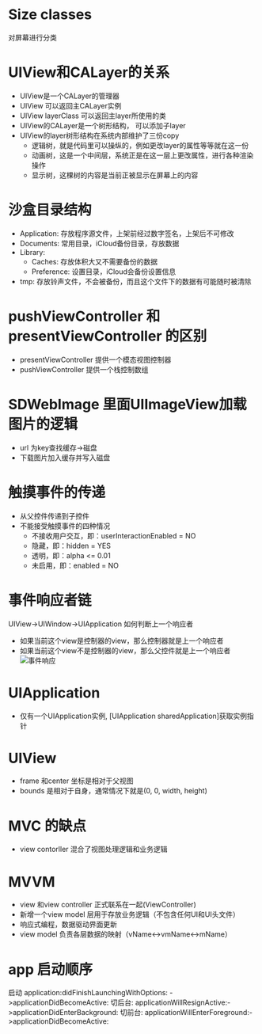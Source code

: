 # Size classes
对屏幕进行分类

# UIView和CALayer的关系
- UIView是一个CALayer的管理器
- UIView 可以返回主CALayer实例
- UIView layerClass 可以返回主layer所使用的类
- UIView的CALayer是一个树形结构， 可以添加子layer
- UIView的layer树形结构在系统内部维护了三份copy
  - 逻辑树，就是代码里可以操纵的，例如更改layer的属性等等就在这一份
  - 动画树，这是一个中间层，系统正是在这一层上更改属性，进行各种渲染操作
  - 显示树，这棵树的内容是当前正被显示在屏幕上的内容
  
# 沙盒目录结构
- Application: 存放程序源文件，上架前经过数字签名，上架后不可修改
- Documents: 常用目录，iCloud备份目录，存放数据
- Library: 
  - Caches: 存放体积大又不需要备份的数据
  - Preference: 设置目录，iCloud会备份设置信息
- tmp: 存放铃声文件，不会被备份，而且这个文件下的数据有可能随时被清除

# pushViewController 和presentViewController 的区别
- presentViewController 提供一个模态视图控制器
- pushViewController 提供一个栈控制数组

# SDWebImage 里面UIImageView加载图片的逻辑
- url 为key查找缓存->磁盘
- 下载图片加入缓存并写入磁盘

# 触摸事件的传递
- 从父控件传递到子控件
- 不能接受触摸事件的四种情况
  - 不接收用户交互，即：userInteractionEnabled = NO
  - 隐藏，即：hidden = YES
  - 透明，即：alpha <= 0.01
  - 未启用，即：enabled = NO

# 事件响应者链
UIView->UIWindow->UIApplication
如何判断上一个响应者
- 如果当前这个view是控制器的view，那么控制器就是上一个响应者
- 如果当前这个view不是控制器的view，那么父控件就是上一个响应者
![](image/view.png "事件响应")

# UIApplication
- 仅有一个UIApplication实例, [UIApplication sharedApplication]获取实例指针

# UIView
- frame 和center 坐标是相对于父视图
- bounds 是相对于自身，通常情况下就是(0, 0, width, height)

# MVC 的缺点
- view contorller 混合了视图处理逻辑和业务逻辑


# MVVM
- view 和view controller 正式联系在一起(ViewController)
- 新增一个view model 层用于存放业务逻辑（不包含任何UI和UI头文件）
- 响应式编程，数据驱动界面更新
- view model 负责各层数据的映射（vName<->vmName<->mName）

# app 启动顺序
启动 application:didFinishLaunchingWithOptions: ->applicationDidBecomeActive:
切后台: applicationWillResignActive:->applicationDidEnterBackground:
切前台: applicationWillEnterForeground:->applicationDidBecomeActive: